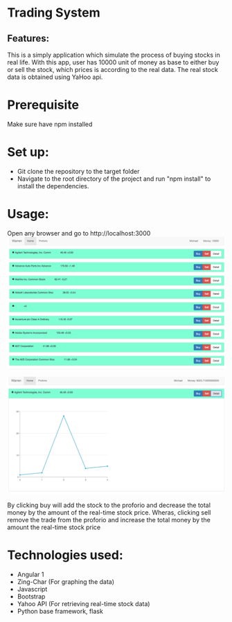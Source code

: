 # Trading System

## Features:
This is a simply application which simulate the process of buying stocks in real life. With this app, user has 10000 unit of money as base to either buy or sell the stock, which prices is according to the real data. The real stock data is obtained using YaHoo api.

# Prerequisite
 Make sure have npm installed
 
# Set up:
 * Git clone the repository to the target folder
 * Navigate to the root directory of the project and run "npm install" to install the dependencies. 

# Usage:
Open any browser and go to http://localhost:3000
![Screenshot](tradingSystem4.png)

![Screenshot](tradingSystem1.png)

By clicking buy will add the stock to the proforio and decrease the total money by the amount of the real-time stock price.
Wheras, clicking sell remove the trade from the proforio and increase the total money by the amount the real-time stock price

# Technologies used:
  * Angular 1
  * Zing-Char (For graphing the data)
  * Javascript
  * Bootstrap
  * Yahoo API (For retrieving real-time stock data)
  * Python base framework, flask
